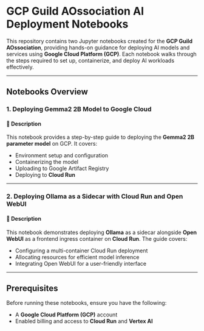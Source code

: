 # GCP Guild AOssociation AI Deployment Notebooks

This repository contains two Jupyter notebooks created for the **GCP Guild AOssociation**, providing hands-on guidance for deploying AI models and services using **Google Cloud Platform (GCP)**. Each notebook walks through the steps required to set up, containerize, and deploy AI workloads effectively.

---

## Notebooks Overview

### 1. Deploying **Gemma2 2B Model** to Google Cloud

#### 📄 Description
This notebook provides a step-by-step guide to deploying the **Gemma2 2B parameter model** on GCP. It covers:

- Environment setup and configuration
- Containerizing the model
- Uploading to Google Artifact Registry
- Deploying to **Cloud Run** 
---

### 2. Deploying **Ollama as a Sidecar with Cloud Run and Open WebUI**

#### 📄 Description
This notebook demonstrates deploying **Ollama** as a sidecar alongside **Open WebUI** as a frontend ingress container on **Cloud Run**. The guide covers:

- Configuring a multi-container Cloud Run deployment
- Allocating resources for efficient model inference
- Integrating Open WebUI for a user-friendly interface

---

## Prerequisites

Before running these notebooks, ensure you have the following:

- A **Google Cloud Platform (GCP)** account
- Enabled billing and access to **Cloud Run** and **Vertex AI**
